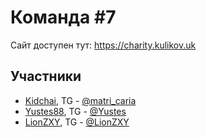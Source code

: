 # Команда #7

Сайт доступен тут: https://charity.kulikov.uk

## Участники

- [Kidchai](https://github.com/Kidchai), TG - [@matri_caria](https://t.me/matri_caria)
- [Yustes88](https://github.com/Yustes88), TG - [@Yustes](https://t.me/Yustes)
- [LionZXY](https://github.com/LionZXY), TG - [@LionZXY](https://t.me/LionZXY)
